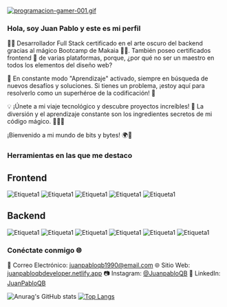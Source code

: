 [![programacion-gamer-001.gif](https://i.postimg.cc/MT3bKm4D/programacion-gamer-001.gif)](https://postimg.cc/BLD1mHJL)
### Hola, soy Juan Pablo y este es mi perfil
👨‍💻 Desarrollador Full Stack certificado en el arte oscuro del backend gracias al mágico Bootcamp de Makaia 🧙‍♂️. También poseo certificados frontend 💅 de varias plataformas, porque, ¿por qué no ser un maestro en todos los elementos del diseño web?

🧠 En constante modo "Aprendizaje" activado, siempre en búsqueda de nuevos desafíos y soluciones. Si tienes un problema, ¡estoy aquí para resolverlo como un superhéroe de la codificación! 💪

💡 ¡Únete a mi viaje tecnológico y descubre proyectos increíbles! 🚀 La diversión y el aprendizaje constante son los ingredientes secretos de mi código mágico. 👨‍💻✨

¡Bienvenido a mi mundo de bits y bytes! 🌍💾

### Herramientas en las que me destaco

## Frontend

![Etiqueta1](https://img.shields.io/badge/frontend-Html-red)
![Etiqueta1](https://img.shields.io/badge/estilos-Css-blue)
![Etiqueta1](https://img.shields.io/badge/lenguaje-JavaScript-yellow)
![Etiqueta1](https://img.shields.io/badge/framework-React-black)
![Etiqueta1](https://img.shields.io/badge/Git-GitHub-blue)

## Backend

![Etiqueta1](https://img.shields.io/badge/lenguaje-java-white)
![Etiqueta1](https://img.shields.io/badge/servidor-node-green)
![Etiqueta1](https://img.shields.io/badge/servidor-springBoot-green)
![Etiqueta1](https://img.shields.io/badge/apirest-postman-orange)
![Etiqueta1](https://img.shields.io/badge/databaseSQL-mysql-purple)
![Etiqueta1](https://img.shields.io/badge/databaseNoSQL-mongo-green)

### Conéctate conmigo 🌐

📧 Correo Electrónico: [juanpabloqb1990@email.com](mailto:juanpabloqb1990@@email.com)
🌐 Sitio Web: [juanpabloqbdeveloper.netlify.app](https://juanpabloqbdeveloper.netlify.app/)
📷 Instagram: [@JuanpabloQB](https://www.instagram.com/juan_04041990/?hl=es-la)
👔 LinkedIn: [JuanPabloQB](https://www.linkedin.com/in/juanpabloqb/)

![Anurag's GitHub stats](https://github-readme-stats.vercel.app/api?username=JuanPabloQB1990&show_icons=true&theme=radical)
[![Top Langs](https://github-readme-stats.vercel.app/api/top-langs/?username=JuanPabloQB1990)](https://github.com/JuanPabloQB1990/github-readme-stats)
